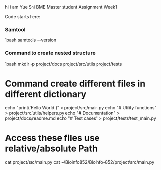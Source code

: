 hi i am Yue Shi BME Master student 
Assignment Week1

Code starts here:

### Samtool
`bash
samtools --version

### Command to create nested structure 
`bash
mkdir -p project/docs project/src/utils project/tests

# Command create different files in different dictionary
echo "print('Hello World')" > project/src/main.py
echo "# Utility functions" > project/src/utils/helpers.py
echo "# Documentation" > project/docs/readme.md
echo "# Test cases" > project/tests/test_main.py

# Access these files use relative/absolute Path
cat project/src/main.py
cat ~/Bioinfo852/BioInfo-852/project/src/main.py


